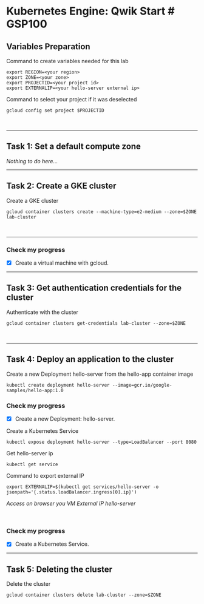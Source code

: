 # **Kubernetes Engine: Qwik Start # GSP100**

## **Variables Preparation**

Command to create variables needed for this lab

    export REGION=<your region>
    export ZONE=<your zone>
    export PROJECTID=<your project id>
    export EXTERNALIP=<your hello-server external ip>

Command to select your project if it was deselected

    gcloud config set project $PROJECTID

<br>

---

## **Task 1: Set a default compute zone**

_Nothing to do here..._
<br>

---

## **Task 2: Create a GKE cluster**

Create a GKE cluster

    gcloud container clusters create --machine-type=e2-medium --zone=$ZONE lab-cluster

<br>

---

### **Check my progress**

- [x] Create a virtual machine with gcloud.

---

## **Task 3: Get authentication credentials for the cluster**

Authenticate with the cluster

    gcloud container clusters get-credentials lab-cluster --zone=$ZONE

<br>

---

## **Task 4: Deploy an application to the cluster**

Create a new Deployment hello-server from the hello-app container image

    kubectl create deployment hello-server --image=gcr.io/google-samples/hello-app:1.0

### **Check my progress**

- [x] Create a new Deployment: hello-server.

Create a Kubernetes Service

    kubectl expose deployment hello-server --type=LoadBalancer --port 8080

Get hello-server ip

    kubectl get service

Command to export external IP

    export EXTERNALIP=$(kubectl get services/hello-server -o jsonpath='{.status.loadBalancer.ingress[0].ip}')

_Access on browser you VM External IP hello-server_

<br>

### **Check my progress**

- [x] Create a Kubernetes Service.

---

## **Task 5: Deleting the cluster**

Delete the cluster

    gcloud container clusters delete lab-cluster --zone=$ZONE
